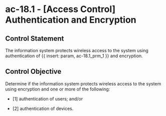 # ac-18.1 - \[Access Control\] Authentication and Encryption

## Control Statement

The information system protects wireless access to the system using authentication of {{ insert: param, ac-18.1_prm_1 }} and encryption.

## Control Objective

Determine if the information system protects wireless access to the system using encryption and one or more of the following:

- \[1\] authentication of users; and/or

- \[2\] authentication of devices.
